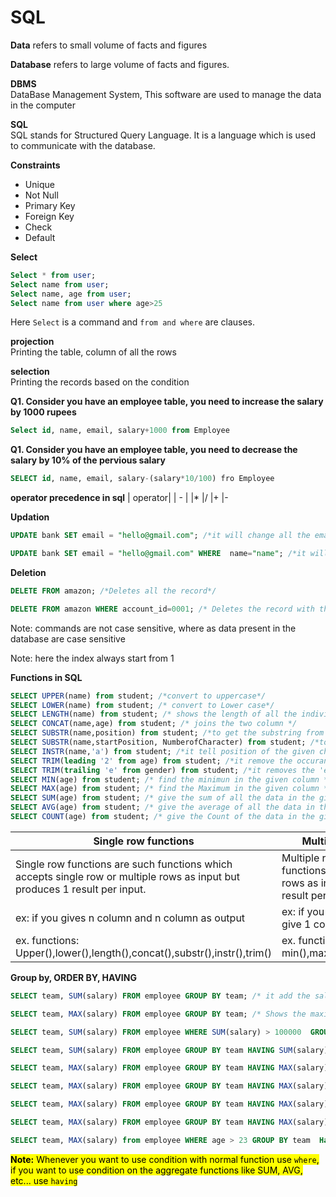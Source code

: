 # SQL
**Data** refers to small volume of facts and figures

**Database** refers to large volume of facts and figures.

**DBMS** \
DataBase Management System, This software are used to manage the data in the computer

**SQL**\
SQL stands for Structured Query Language. It is a language which is used to communicate with the database.

**Constraints**
* Unique
* Not Null
* Primary Key
* Foreign Key
* Check
* Default


**Select**
```sql
Select * from user;
Select name from user;
Select name, age from user;
Select name from user where age>25
```

Here `Select` is a command and `from and where` are clauses.

**projection**\
Printing the table, column of all the rows

**selection**\
Printing the records based on the condition

**Q1. Consider you have an employee table, you need to increase the salary by 1000 rupees**
```sql
Select id, name, email, salary+1000 from Employee
```
**Q1. Consider you have an employee table, you need to decrease the salary by 10% of the pervious salary**
```sql
SELECT id, name, email, salary-(salary*10/100) fro Employee
```

**operator precedence in sql**
| operator|
| - |
|*
|/
|+
|-

**Updation**
```SQL
UPDATE bank SET email = "hello@gmail.com"; /*it will change all the email in the column*/

UPDATE bank SET email = "hello@gmail.com" WHERE  name="name"; /*it will update mail only for the record where name="name"*/
```

**Deletion**
```SQL
DELETE FROM amazon; /*Deletes all the record*/

DELETE FROM amazon WHERE account_id=0001; /* Deletes the record with the account id is 0001*/
```
Note: commands are not case sensitive, where as data present in the database are case sensitive

Note: here the index always start from 1


**Functions in SQL**
```sql
SELECT UPPER(name) from student; /*convert to uppercase*/
SELECT LOWER(name) from student; /* convert to Lower case*/
SELECT LENGTH(name) from student; /* shows the length of all the individual name*/
SELECT CONCAT(name,age) from student; /* joins the two column */
SELECT SUBSTR(name,position) from student; /*to get the substring from the position*/
SELECT SUBSTR(name,startPosition, NumberofCharacter) from student; /*to get the substring from the startPosition and prints the NumberofCharacter mention in the function*/
SELECT INSTR(name,'a') from student; /*it tell position of the given character if that present is the giving cell*/
SELECT TRIM(leading '2' from age) from student; /*it remove the occurance of 2 will be trimmed (ex: 23 is trimmed to 3, and 22 is trimmed to NULL, 232 wille timmed to 32)(leading indicates the starting of the number)*/
SELECT TRIM(trailing 'e' from gender) from student; /*it removes the 'e' from the last (helle will trimmed to hell, hee will trimmed to h) (leading indicates the starting of the number)*/
SELECT MIN(age) from student; /* find the minimun in the given column */
SELECT MAX(age) from student; /* find the Maximum in the given column */
SELECT SUM(age) from student; /* give the sum of all the data in the given column column */
SELECT AVG(age) from student; /* give the average of all the data in the given column column */
SELECT COUNT(age) from student; /* give the Count of the data in the given column column */
```

Single row functions | Multiple row functions
-|-
Single row functions are such functions which accepts single row or multiple rows as input but produces 1 result per input. | Multiple row function are such functions single row or multiple rows as input but produces 1 result per group.
ex: if you gives n column and n column as output | ex: if you gives n column and it give 1 column as output.
ex. functions: Upper(),lower(),length(),concat(),substr(),instr(),trim() | ex. functions: min(),max(),sum(),avg(),count()

**Group by, ORDER BY, HAVING**
```sql
SELECT team, SUM(salary) FROM employee GROUP BY team; /* it add the salary for the same team */

SELECT team, MAX(salary) FROM employee GROUP BY team; /* Shows the maximum salary in the team */

SELECT team, SUM(salary) FROM employee WHERE SUM(salary) > 100000  GROUP BY team; /* This is not correct */

SELECT team, SUM(salary) FROM employee GROUP BY team HAVING SUM(salary) > 100000; /* Where is not used for agregate function, having should be used instead of where */

SELECT team, MAX(salary) FROM employee GROUP BY team HAVING MAX(salary) > 40000;

SELECT team, MAX(salary) FROM employee GROUP BY team HAVING MAX(salary) > 40000 ORDER BY MAX(salary) asc; /* order by ascending based on the salary */

SELECT team, MAX(salary) FROM employee GROUP BY team HAVING MAX(salary) > 40000 ORDER BY MAX(salary) desc; /* order by descending based on the salary */

SELECT team, MAX(salary) FROM employee GROUP BY team HAVING MAX(salary) > 40000 ORDER BY MAX(salary); /* default it sort in descending order.*/

SELECT team, MAX(salary) from employee WHERE age > 23 GROUP BY team  Having MAX(salary)>40000 ORDER BY salary desc;
```
<mark>**Note:** Whenever you want to use condition with normal function use `where`, if you want to use condition on the aggregate functions like SUM, AVG, etc... use `having`
</mark>